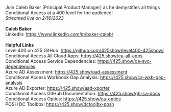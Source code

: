 Join Caleb Baker (Principal Product Manager) as he demystifies all things Conditional Access at a 400 level for the audience!
<br><i>Streamed live on 2/16/2023</i>
<br><br>
<b>Caleb Baker</b>
<br>LinkedIn: https://www.linkedin.com/in/baker-caleb/
<br>
<br><b>Helpful Links</b>
<br>Level 400 on 425 GitHub: https://github.com/425show/level400-425show/
<br>Conditional Access All Cloud Apps: https://425.show/ca-all-apps
<br>Conditional Access Service Dependencies: https://425.show/ca-svc-dependencies
<br>Azure AD Assessment: https://425.show/aad-assessment
<br>Conditional Access Workbook Gap Analysis: https://425.show/ca-wkb-gap-analysis
<br>Azure AD Exporter: https://425.show/aad-xporter
<br>Conditional Access GitHub Documentation: https://425.show/gh-ca-docs
<br>Conditional Access Optics: https://425.show/ca-optics
<br>POSH DC Toolbox: https://425.show/dctoolbx-posh

